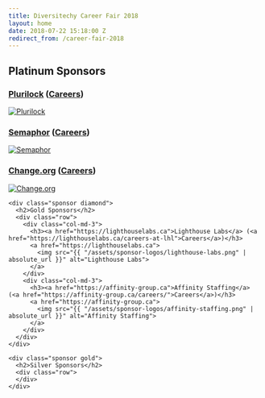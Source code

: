 ```yaml
---
title: Diversitechy Career Fair 2018
layout: home
date: 2018-07-22 15:18:00 Z
redirect_from: /career-fair-2018
---
```


<div class="">
  <div class="sponsors container-fluid">
    <div class="sponsor platinum">
      <h2>Platinum Sponsors</h2>
      <div class="row">
        <div class="col-md-4">
          <h3><a href="https://www.plurilock.com">Plurilock</a> (<a href="https://www.plurilock.com/company/careers/">Careers</a>)</h3>
          <a href="https://www.plurilock.com">
            <img src="{{ "/assets/sponsor-logos/plurilock.png" | absolute_url }}" alt="Plurilock">
          </a>
        </div>
        <div class="col-md-4">
          <h3><a href="https://semaphoresolutions.com">Semaphor</a> (<a href="https://semaphoresolutions.com/careers/">Careers</a>)</h3>
          <a href="https://semaphoresolutions.com">
            <img src="{{ "/assets/sponsor-logos/semaphor.png" | absolute_url }}" alt="Semaphor">
            </a>
        </div>
        <div class="col-md-4">
          <h3><a href="https://www.change.org">Change.org</a> (<a href="https://www.change.org/careers/">Careers</a>)</h3>
          <a href="https://www.change.org">
            <img src="{{ "/assets/sponsor-logos/change-org.png" | absolute_url }}" alt="Change.org">
          </a>
        </div>
      </div>
    </div>

    <div class="sponsor diamond">
      <h2>Gold Sponsors</h2>
      <div class="row">
        <div class="col-md-3">
          <h3><a href="https://lighthouselabs.ca">Lighthouse Labs</a> (<a href="https://lighthouselabs.ca/careers-at-lhl">Careers</a>)</h3>
          <a href="https://lighthouselabs.ca">
            <img src="{{ "/assets/sponsor-logos/lighthouse-labs.png" | absolute_url }}" alt="Lighthouse Labs">
          </a>
        </div>
        <div class="col-md-3">
          <h3><a href="https://affinity-group.ca">Affinity Staffing</a> (<a href="https://affinity-group.ca/careers/">Careers</a>)</h3>
          <a href="https://affinity-group.ca">
            <img src="{{ "/assets/sponsor-logos/affinity-staffing.png" | absolute_url }}" alt="Affinity Staffing">
          </a>
        </div>
      </div>
    </div>

    <div class="sponsor gold">
      <h2>Silver Sponsors</h2>
      <div class="row">
      </div>
    </div>
  </div>
</div>
